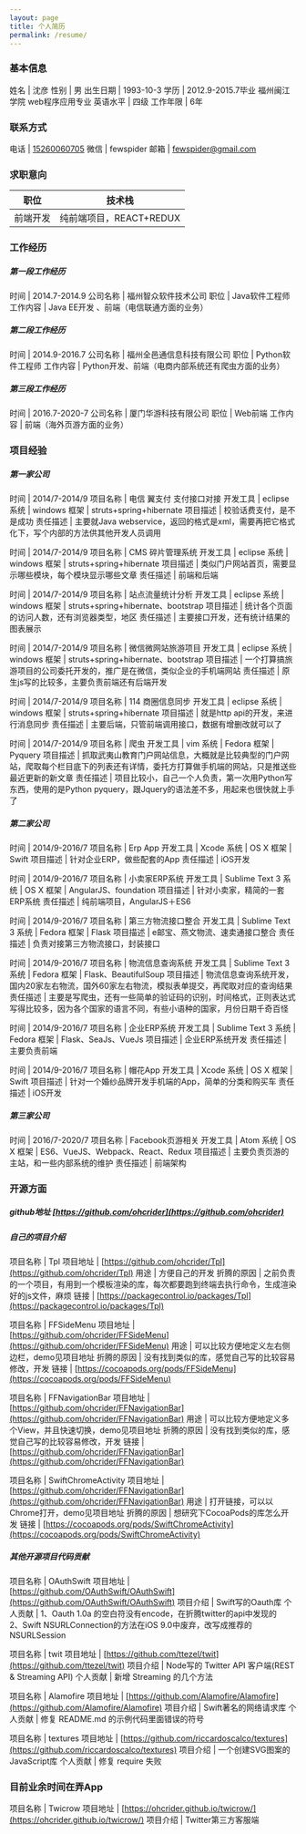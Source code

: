 ```yaml
---
layout: page
title: 个人简历
permalink: /resume/
---
```


### 基本信息

姓名 | 沈彦
性别 | 男
出生日期 | 1993-10-3
学历 | 2012.9-2015.7毕业 福州闽江学院 web程序应用专业
英语水平 | 四级
工作年限 | 6年

### 联系方式

电话 | [15260060705](tel:15260060705)
微信 | fewspider
邮箱 | [fewspider@gmail.com](mailto:fewspider@gmail.com)

### 求职意向

职位 | 技术栈
----|------
前端开发 | 纯前端项目，REACT+REDUX

### 工作经历

##### 第一段工作经历

时间 | 2014.7-2014.9
公司名称 | 福州智众软件技术公司
职位 | Java软件工程师
工作内容 | Java EE开发 、前端（电信联通方面的业务）

##### 第二段工作经历

时间 | 2014.9-2016.7
公司名称 | 福州全邑通信息科技有限公司
职位 | Python软件工程师
工作内容 | Python开发、前端（电商内部系统还有爬虫方面的业务）

##### 第三段工作经历

时间 | 2016.7-2020-7
公司名称 | 厦门华游科技有限公司
职位 | Web前端
工作内容 | 前端（海外页游方面的业务）

### 项目经验

##### 第一家公司

时间 | 2014/7-2014/9
项目名称 | 电信 翼支付 支付接口对接
开发工具 | eclipse
系统 | windows
框架 | struts+spring+hibernate
项目描述 | 校验话费支付，是不是成功
责任描述 | 主要就Java webservice，返回的格式是xml，需要再把它格式化下，写个内部的方法供其他开发人员调用

时间 | 2014/7-2014/9
项目名称 | CMS 碎片管理系统
开发工具 | eclipse
系统 | windows
框架 | struts+spring+hibernate
项目描述 | 类似门户网站首页，需要显示哪些模块，每个模块显示哪些文章
责任描述 | 前端和后端

时间 | 2014/7-2014/9
项目名称 | 站点流量统计分析
开发工具 | eclipse
系统 | windows
框架 | struts+spring+hibernate、bootstrap
项目描述 | 统计各个页面的访问人数，还有浏览器类型，地区
责任描述 | 主要接口开发，还有统计结果的图表展示

时间 | 2014/7-2014/9
项目名称 | 微信微网站旅游项目
开发工具 | eclipse
系统 | windows
框架 | struts+spring+hibernate、bootstrap
项目描述 | 一个打算搞旅游项目的公司委托开发的，推广是在微信，类似企业的手机端网站
责任描述 | 原生js写的比较多，主要负责前端还有后端开发

时间 | 2014/7-2014/9
项目名称 | 114 商圈信息同步
开发工具 | eclipse
系统 | windows
框架 | struts+spring+hibernate
项目描述 | 就是http api的开发，来进行消息同步
责任描述 | 主要后端，只管前端调用接口，数据有增删改就可以了

时间 | 2014/7-2014/9
项目名称 | 爬虫
开发工具 | vim
系统 | Fedora
框架 | Pyquery
项目描述 | 抓取武夷山教育门户网站信息，大概就是比较典型的门户网站，爬取每个栏目底下的列表还有详情，委托方打算做手机端的网站，只是推送些最近更新的新文章
责任描述 | 项目比较小，自己一个人负责，第一次用Python写东西，使用的是Python pyquery，跟Jquery的语法差不多，用起来也很快就上手了

##### 第二家公司

时间 | 2014/9-2016/7
项目名称 | Erp App
开发工具 | Xcode
系统 | OS X
框架 | Swift
项目描述 | 针对企业ERP，做些配套的App
责任描述 | iOS开发

时间 | 2014/9-2016/7
项目名称 | 小卖家ERP系统
开发工具 | Sublime Text 3
系统 | OS X
框架 | AngularJS、foundation
项目描述 | 针对小卖家，精简的一套ERP系统
责任描述 | 纯前端项目，AngularJS＋ES6

时间 | 2014/9-2016/7
项目名称 | 第三方物流接口整合
开发工具 | Sublime Text 3
系统 | Fedora
框架 | Flask
项目描述 | e邮宝、燕文物流、速卖通接口整合
责任描述 | 负责对接第三方物流接口，封装接口

时间 | 2014/9-2016/7
项目名称 | 物流信息查询系统
开发工具 | Sublime Text 3
系统 | Fedora
框架 | Flask、BeautifulSoup
项目描述 | 物流信息查询系统开发，国内20家左右物流，国外60家左右物流，模拟表单提交，再爬取对应的查询结果
责任描述 | 主要是写爬虫，还有一些简单的验证码的识别，时间格式，正则表达式写得比较多，因为各个国家的语言不同，有些小语种的国家，月份日期千奇百怪

时间 | 2014/9-2016/7
项目名称 | 企业ERP系统
开发工具 | Sublime Text 3
系统 | Fedora
框架 | Flask、SeaJs、VueJs
项目描述 | 企业ERP系统开发
责任描述 | 主要负责前端

时间 | 2014/9-2016/7
项目名称 | 帽花App
开发工具 | Xcode
系统 | OS X
框架 | Swift
项目描述 | 针对一个婚纱品牌开发手机端的App，简单的分类和购买车
责任描述 | iOS开发

##### 第三家公司

时间 | 2016/7-2020/7
项目名称 | Facebook页游相关
开发工具 | Atom
系统 | OS X
框架 | ES6、VueJS、Webpack、React、Redux
项目描述 | 主要负责页游的主站，和一些内部系统的维护
责任描述 | 前端架构

### 开源方面

##### github地址 [https://github.com/ohcrider](https://github.com/ohcrider)

##### 自己的项目介绍

项目名称 | Tpl
项目地址 | [https://github.com/ohcrider/Tpl](https://github.com/ohcrider/Tpl)
用途 | 方便自己的开发
折腾的原因 | 之前负责的一个项目，有用到一个模板渲染的库，每次都要跑到终端去执行命令，生成渲染好的js文件，麻烦
链接 | [https://packagecontrol.io/packages/Tpl](https://packagecontrol.io/packages/Tpl)

项目名称 | FFSideMenu
项目地址 | [https://github.com/ohcrider/FFSideMenu](https://github.com/ohcrider/FFSideMenu)
用途 | 可以比较方便地定义左右侧边栏，demo见项目地址
折腾的原因 | 没有找到类似的库，感觉自己写的比较容易修改，开发
链接 | [https://cocoapods.org/pods/FFSideMenu](https://cocoapods.org/pods/FFSideMenu)

项目名称 | FFNavigationBar
项目地址 | [https://github.com/ohcrider/FFNavigationBar](https://github.com/ohcrider/FFNavigationBar)
用途 | 可以比较方便地定义多个View，并且快速切换，demo见项目地址
折腾的原因 | 没有找到类似的库，感觉自己写的比较容易修改，开发
链接 | [https://github.com/ohcrider/FFNavigationBar](https://github.com/ohcrider/FFNavigationBar)

项目名称 | SwiftChromeActivity
项目地址 | [https://github.com/ohcrider/FFNavigationBar](https://github.com/ohcrider/FFNavigationBar)
用途 | 打开链接，可以以Chrome打开，demo见项目地址
折腾的原因 | 想研究下CocoaPods的库怎么开发
链接 | [https://cocoapods.org/pods/SwiftChromeActivity](https://cocoapods.org/pods/SwiftChromeActivity)

##### 其他开源项目代码贡献

项目名称 | OAuthSwift
项目地址 | [https://github.com/OAuthSwift/OAuthSwift](https://github.com/OAuthSwift/OAuthSwift)
项目介绍 | Swift写的Oauth库
个人贡献 | 1、Oauth 1.0a 的空白符没有encode，在折腾twitter的api中发现的 <br/> 2、Swift NSURLConnection的方法在iOS 9.0中废弃，改写成推荐的 NSURLSession

项目名称 | twit
项目地址 | [https://github.com/ttezel/twit](https://github.com/ttezel/twit)
项目介绍 | Node写的 Twitter API 客户端(REST & Streaming API)
个人贡献 | 新增 Streaming 的几个方法

项目名称 | Alamofire
项目地址 | [https://github.com/Alamofire/Alamofire](https://github.com/Alamofire/Alamofire)
项目介绍 | Swift著名的网络请求库
个人贡献 | 修复 README.md 的示例代码里面错误的符号

项目名称 | textures
项目地址 | [https://github.com/riccardoscalco/textures](https://github.com/riccardoscalco/textures)
项目介绍 | 一个创建SVG图案的JavaScript库
个人贡献 | 修复 require 失败

### 目前业余时间在弄App

项目名称 | Twicrow
项目地址 | [https://ohcrider.github.io/twicrow/](https://ohcrider.github.io/twicrow/)
项目介绍 | Twitter第三方客服端
